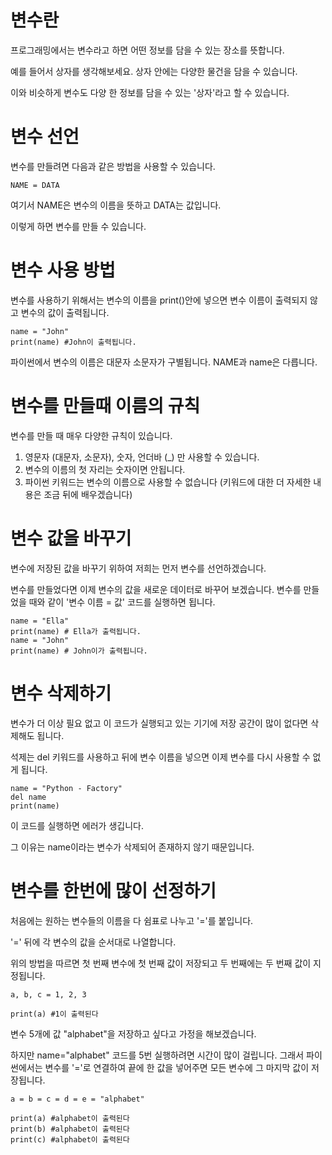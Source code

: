 # 변수란
프로그래밍에서는 변수라고 하면 어떤 정보를 담을 수 있는 장소를 뜻합니다.

예를 들어서 상자를 생각해보세요. 상자 안에는 다양한 물건을 담을 수 있습니다.

이와 비슷하게 변수도 다양 한 정보를 담을 수 있는 '상자'라고 할 수 있습니다.

# 변수 선언
변수를 만들려면 다음과 같은 방법을 사용할 수 있습니다.

```
NAME = DATA
```

여기서 NAME은 변수의 이름을 뜻하고 DATA는 값입니다.

이렇게 하면 변수를 만들 수 있습니다.

# 변수 사용 방법
변수를 사용하기 위해서는 변수의 이름을 print()안에 넣으면 변수 이름이 출력되지 않고 변수의 값이 출력됩니다.

```
name = "John"
print(name) #John이 출력됩니다.
```

파이썬에서 변수의 이름은 대문자 소문자가 구별됩니다. NAME과 name은 다릅니다.

# 변수를 만들때 이름의 규칙
변수를 만들 때 매우 다양한 규칙이 있습니다.

1. 영문자 (대문자, 소문자), 숫자, 언더바 (_) 만 사용할 수 있습니다.
2. 변수의 이름의 첫 자리는 숫자이면 안됩니다.
3. 파이썬 키워드는 변수의 이름으로 사용할 수 없습니다 (키워드에 대한 더 자세한 내용은 조금 뒤에 배우겠습니다)

# 변수 값을 바꾸기
변수에 저장된 값을 바꾸기 위하여 저희는 먼저 변수를 선언하겠습니다.

변수를 만들었다면 이제 변수의 값을 새로운 데이터로 바꾸어 보겠습니다. 변수를 만들었을 때와 같이 '변수 이름 = 값' 코드를 실행하면 됩니다.

```
name = "Ella"
print(name) # Ella가 출력됩니다.
name = "John"
print(name) # John이가 출력됩니다.
```

# 변수 삭제하기
변수가 더 이상 필요 없고 이 코드가 실행되고 있는 기기에 저장 공간이 많이 없다면 삭제해도 됩니다.

석제는 del 키워드를 사용하고 뒤에 변수 이름을 넣으면 이제 변수를 다시 사용할 수 없게 됩니다.

```
name = "Python - Factory"
del name
print(name)
```

이 코드를 실행하면 에러가 생깁니다.

그 이유는 name이라는 변수가 삭제되어 존재하지 않기 때문입니다.

# 변수를 한번에 많이 선정하기
처음에는 원하는 변수들의 이름을 다 쉼표로 나누고 '='를 붙입니다.

'=' 뒤에 각 변수의 값을 순서대로 나열합니다.

위의 방법을 따르면 첫 번째 변수에 첫 번째 값이 저장되고 두 번째에는 두 번째 값이 지정됩니다.

```
a, b, c = 1, 2, 3

print(a) #1이 출력된다
```

변수 5개에 값 "alphabet"을 저장하고 싶다고 가정을 해보겠습니다.

하지만 name="alphabet" 코드를 5번 실행하려면 시간이 많이 걸립니다. 그래서 파이썬에서는 변수를 '='로 연결하여 끝에 한 값을 넣어주면 모든 변수에 그 마지막 값이 저장됩니다.

```
a = b = c = d = e = "alphabet"

print(a) #alphabet이 출력된다
print(b) #alphabet이 출력된다
print(c) #alphabet이 출력된다
```

